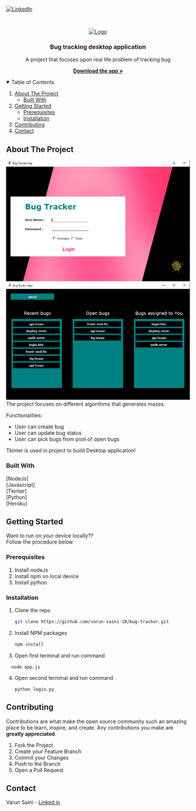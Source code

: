 [![LinkedIn][linkedin-shield]][linkedin-url]



<!-- PROJECT LOGO -->
<br />
<p align="center">
  <a href="https://1drv.ms/u/s!Ar_vfbHCB9exc2gL-vC3tKlqaXo?e=QzYVfC">
    <img src="https://www.mpug.com/wp-content/uploads/2020/03/new-project-logo.png" alt="Logo" width="80" height="80">
  </a>

  <h3 align="center">Bug tracking desktop application</h3>

  <p align="center">
    A project that focuses upon real life problem of tracking bug 
  <p  align="center">
    <a href="https://1drv.ms/u/s!Ar_vfbHCB9exc2gL-vC3tKlqaXo?e=QzYVfC/"><strong>Download the app »</strong></a>
 <p/>
  </p>
</p>



<!-- TABLE OF CONTENTS -->
<details open="open">
  <summary>Table of Contents</summary>
  <ol>
    <li>
      <a href="#about-the-project">About The Project</a>
      <ul>
        <li><a href="#built-with">Built With</a></li>
      </ul>
    </li>
    <li>
      <a href="#getting-started">Getting Started</a>
      <ul>
        <li><a href="#prerequisites">Prerequisites</a></li>
        <li><a href="#installation">Installation</a></li>
      </ul>
    </li>
    <li><a href="#contributing">Contributing</a></li>
    <li><a href="#contact">Contact</a></li>
  </ol>
</details>



<!-- ABOUT THE PROJECT -->
## About The Project


![Product Name Screen Shot][product-screenshot]
![Product Name Screen Shot][product-screenshot1]
The project focuses on different algorithms that generates mazes.

Functionalities:
* User can create bug
* User can update bug status
* User can pick bugs from pool of open bugs

Tkinter is used in project to build Desktop application!
### Built With
 [NodeJs]    
 [Javascript]  
 [Tkinter]    
 [Python]   
 [Heroku]  



<!-- GETTING STARTED -->
## Getting Started

Want to run on your device locally??    
Follow the procedure below

### Prerequisites

1. Install nodeJs
2. Install npm on local device
3. Install python


### Installation

1. Clone the repo
   ```sh
   git clone https://github.com/varun-saini-18/bug-tracker.git
   ```
2. Install NPM packages
   ```sh
   npm install
   
   ```
   
3. Open first terminal and run command
```JS
  node app.js
   ```
4. Open second terminal and run command
   ```JS
   python login.py
   ```



<!-- CONTRIBUTING -->
## Contributing

Contributions are what make the open source community such an amazing place to be learn, inspire, and create. Any contributions you make are **greatly appreciated**.

1. Fork the Project
2. Create your Feature Branch
3. Commit your Changes
4. Push to the Branch
5. Open a Pull Request



<!-- CONTACT -->
## Contact

Varun Saini - [Linked in](https://www.linkedin.com/in/varun-sainii/)




[linkedin-shield]: https://img.shields.io/badge/-LinkedIn-black.svg?style=for-the-badge&logo=linkedin&colorB=555
[linkedin-url]: https://www.linkedin.com/in/varun-sainii
[product-screenshot]: images/bug_tracker_login_ss.png
[product-screenshot1]: images/bug_tracker_db_ss.png
[product-screenshot2]: images/bug_tracker_open_ss.png

